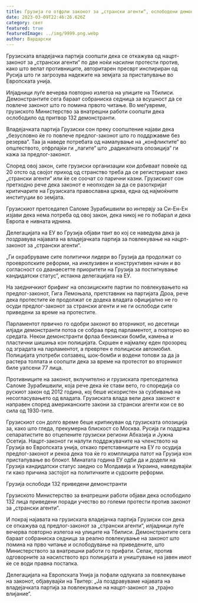 ```yaml
---
title: Грузија го отфрли законот за „странски агенти“, ослободени демонстранти
date: 2023-03-09T22:46:26.626Z
category: свет
featured: true
featuredImage: ../img/9999.png.webp
author: Вардарски
---
```


Грузиската владејачка партија соопшти дека се откажува од нацрт-законот за „странски агенти“ по две ноќи насилни протести против, како што велат противниците, авторитарен пресврт инспириран од Русија што ги загрозува надежите на земјата за пристапување во Европската унија.

Илјадници луѓе вечерва повторно излегоа на улиците на Тбилиси. Демонстрантите сега бараат собраниска седница за всушност да се повлече законот што го помина првото читање. Во меѓувреме, грузиското Министерство за внатрешни работи соопшти дека ослободило од притвор 132 демонстранти.

Владејачката партија Грузиски сон преку соопштение најави дека „безусловно ќе го повлече предлог-законот што го поддржавме без резерва“. Таа ја наведе потребата од намалување на „конфликтите“ во општеството, отфрлајќи ги „лагите“ што „радикалната опозиција“ ги кажа за предлог-законот.

Според овој закон, сите грузиски организации кои добиваат повеќе од 20 отсто од својот приход од странство треба да се регистрираат како „странски агенти“ или ќе се соочат со парични казни. Грузискиот сон претходно рече дека законот е неопходен за да се разоткријат критичарите на Грузиската православна црква, една од најмоќните институции во земјата.

Грузискиот претседател Саломе Зурабишвили во интервју за Си-Ен-Ен изјави дека нема потреба од овој закон, дека никој не го побарал и дека Европа е нивната иднина.

Делегацијата на ЕУ во Грузија објави твит во кој се наведува дека ја поздравува најавата на владејачката партија за повлекување на нацрт-законот за „странски агенти“.

„Ги охрабруваме сите политички лидери во Грузија да продолжат со проевропските реформи, на инклузивен и конструктивен начин и во согласност со дванаесетте приоритети на Грузија за постигнување кандидатски статус“, истакна делегацијата на ЕУ.

На заедничкиот брифинг на опозициските партии по повлекувањето на предлог-законот, Гига Лемоњала, претставник на партијата Дроа, рече дека протестите ќе продолжат се додека владата официјално не го осуди предлог-законот за странски агенти и не ги ослободи сите приведени за време на протестите.

Парламентот првично го одобри законот во вторникот, но десетици илјади демонстранти потоа се собраа пред парламентот, а повторно во средата. Некои демонстранти фрлаа бензински бомби, камења и пластични шишиња кон полицијата. Скршен е најмалку еден прозорец од зградата на парламентот, а превртен е полициски автомобил. Полицијата употреби солзавец, шок-бомби и водени топови за да ја растера толпата и соопшти дека за време на протестот во вторникот биле уапсени 77 лица.

Противниците на законот, вклучително и грузиската претседателка Саломе Зурабишвили, која рече дека ќе стави вето, го споредија со рускиот закон од 2012 година, кој беше искористен за сузбивање на несогласувањето од владата. Грузиската влада вели дека законот е направен според американските закони за странски агенти кои се во сила од 1930-тите.

Грузискиот сон долго време беше критикуван од грузиската опозиција за, како што гледа, прекумерна блискост со Москва. Русија ги поддржа сепаратистите во отцепените грузиски региони Абхазија и Јужна Осетија. Нацрт-законот ги налути поддржувачите на членството на Грузија во Европската унија, откако претставниците на ЕУ го осудија предлог-законот и рекоа дека тоа ќе го комплицира патот на Грузија кон пристапување во блокот. Минатата година ЕУ одби да и додели на Грузија кандидатски статус заедно со Молдавија и Украина, наведувајќи ги како причина застојот на политичките и судските реформи.

Грузија ослободи 132 приведени демонстранти

Грузиското Министерство за внатрешни работи објави дека ослободило 132 лица приведени поради учество во големи протести против законот за „странски агенти“.

И покрај најавата на грузиската владејачка партија Грузиски сон дека се откажува од предлог-законот за „странски агенти“, илјадници луѓе вечерва повторно излегоа на улиците на Тбилиси. Демонстрантите сега бараат собраниска седница за реално повлекување на законот што помина на прво читање и ослободување на приведените, што Министерството за внатрешни работи го прифати. Сепак, против одговорните за насилството врз полицијата и уништување на јавен имот ќе се води правна постапка.

Делегацијата на Европската Унија ја пофали одлуката за повлекување на законот, објавувајќи на Твитер: „Ја поздравуваме најавата на владејачката партија за повлекување на нацрт-законот за „трајно влијание“.
